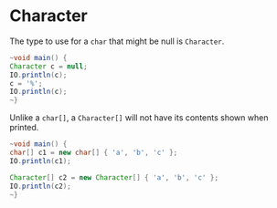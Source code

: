 # Character

The type to use for a `char` that might be null is `Character`.

```java
~void main() {
Character c = null;
IO.println(c);
c = '%';
IO.println(c);
~}
```

Unlike a `char[]`, a `Character[]` will not have its contents
shown when printed.

```java
~void main() {
char[] c1 = new char[] { 'a', 'b', 'c' };
IO.println(c1);

Character[] c2 = new Character[] { 'a', 'b', 'c' };
IO.println(c2);
~}
```